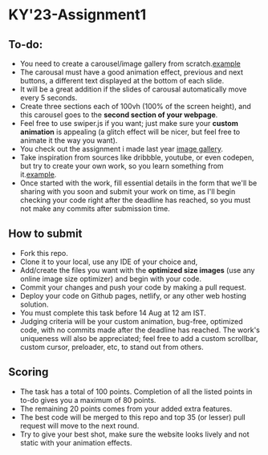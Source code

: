 # KY'23-Assignment1
## To-do:
* You need to create a carousel/image gallery from scratch.[example](https://dribbble.com/shots/7076255-DailyUI-072-Image-Slider)
* The carousal must have a good animation effect, previous and next buttons, a different text displayed at the bottom of each slide.
* It will be a great addition if the slides of carousal automatically move every 5 seconds.
* Create three sections each of 100vh (100% of the screen height), and this carousel goes to the **second section of your webpage**.
* Feel free to use swiper.js if you want; just make sure your **custom animation** is appealing (a glitch effect will be nicer, but feel free to animate it the way you want).
* You check out the assignment i made last year [image gallery](https://github.com/rohanb202/KY-frontend-assignment1).
* Take inspiration from sources like dribbble, youtube, or even codepen, but try to create your own work, so you learn something from it.[example](https://dribbble.com/shots/15374169-Layout-010-Kombu-Artwork-Gallery).
* Once started with the work, fill essential details in the form that we'll be sharing with you soon and submit your work on time, as I'll begin checking your code right after the deadline has reached, so you must not make any commits after submission time.

## How to submit
* Fork this repo.
* Clone it to your local, use any IDE of your choice and, 
* Add/create the files you want with the **optimized size images** (use any online image size optimizer) and begin with your code.
* Commit your changes and push your code by making a pull request.
* Deploy your code on Github pages, netlify, or any other web hosting solution.
* You must complete this task before 14 Aug at 12 am IST.
* Judging criteria will be your custom animation, bug-free, optimized code, with no commits made after the deadline has reached. The work's uniqueness will also be appreciated; feel free to add a custom scrollbar, custom cursor, preloader, etc, to stand out from others.
  
## Scoring
* The task has a total of 100 points. Completion of all the listed points in to-do gives you a maximum of 80 points.
* The remaining 20 points comes from your added extra features.
* The best code will be merged to this repo and top 35 (or lesser) pull request will move to the next round.
* Try to give your best shot, make sure the website looks lively and not static with your animation effects.
